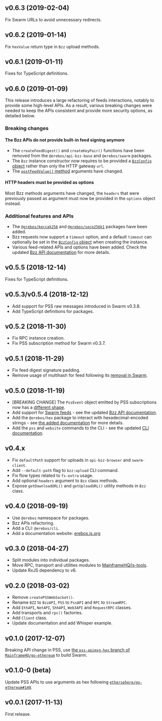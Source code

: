 ## v0.6.3 (2019-02-04)

Fix Swarm URLs to avoid unnecessary redirects.

## v0.6.2 (2019-01-14)

Fix `hexValue` return type in `Bzz` upload methods.

## v0.6.1 (2019-01-11)

Fixes for TypeScript definitions.

## v0.6.0 (2019-01-09)

This release introduces a large refactoring of feeds interactions, notably to provide some high-level APIs.
As a result, various breaking changes were needed to keep the APIs consistent and provide more security options, as detailed below.

### Breaking changes

#### The Bzz APIs do not provide built-in feed signing anymore

- The `createFeedDigest()` and `createKeyPair()` functions have been removed from the `@erebos/api-bzz-base` and `@erebos/swarm` packages.
- The `Bzz` instance constructor now requires to be provided a [`BzzConfig` object](https://erebos.js.org/docs/api-bzz#bzzconfig) rather than only the HTTP gateway `url`.
- The [`postFeedValue()` method](https://erebos.js.org/docs/api-bzz#postfeedvalue) arguments have changed.

#### HTTP headers must be provided as options

Most Bzz methods arguments have changed, the `headers` that were previously passed as argument must now be provided in the `options` object instead.

### Additional features and APIs

- The [`@erebos/keccak256`](https://erebos.js.org/docs/keccak256) and [`@erebos/secp256k1`](https://erebos.js.org/docs/secp256k1) packages have been added.
- Bzz requests now support a `timeout` option, and a default `timeout` can optionally be set in the [`BzzConfig` object](https://erebos.js.org/docs/api-bzz#bzzconfig) when creating the instance.
- Various feed-related APIs and options have been added. Check the updated [Bzz API documentation](https://erebos.js.org/docs/api-bzz) for more details.

## v0.5.5 (2018-12-14)

Fixes for TypeScript definitions.

## v0.5.3/v0.5.4 (2018-12-12)

- Add support for PSS raw messages introduced in Swarm v0.3.8.
- Add TypeScript definitions for packages.

## v0.5.2 (2018-11-30)

- Fix RPC instance creation.
- Fix PSS subscription method for Swarm v0.3.7.

## v0.5.1 (2018-11-29)

- Fix feed digest signature padding.
- Remove usage of multihash for feed following its [removal in Swarm](https://github.com/ethereum/go-ethereum/pull/18175).

## v0.5.0 (2018-11-19)

- [BREAKING CHANGE] The `PssEvent` object emitted by PSS subscriptions now has a [different shape](https://erebos.js.org/docs/api-pss#pssevent).
- Add support for [Swarm feeds](https://swarm-guide.readthedocs.io/en/latest/usage.html#feeds) - see the updated [Bzz API documentation](https://erebos.js.org/docs/api-bzz).
- Add the `@erebos/hex` package to interact with hexadecimal-encoded strings - see [the added documentation](https://erebos.js.org/docs/hex) for more details.
- Add the `pss` and `website` commands to the CLI - see the updated [CLI documentation](https://erebos.js.org/docs/cli).

## v0.4.x

- Fix `defaultPath` support for uploads in `api-bzz-browser` and `swarm-client`.
- Add `--default-path` flag to `bzz:upload` CLI command.
- Fix flow types related to `fs-extra` usage.
- Add optional `headers` argument to `Bzz` class methods.
- Expose `getDownloadURL()` and `getUploadURL()` utility methods in `Bzz` class.

## v0.4.0 (2018-09-19)

- Use `@erebos` namespace for packages.
- Bzz APIs refactoring.
- Add a CLI: `@erebos/cli`.
- Add a documentation website: [erebos.js.org](https://erebos.js.org)

## v0.3.0 (2018-04-27)

- Split modules into individual packages.
- Move RPC, transport and utilities modules to [MainframeHQ/js-tools](https://github.com/MainframeHQ/js-tools).
- Update RxJS dependency to v6.

## v0.2.0 (2018-03-02)

- Remove `createPSSWebSocket()`.
- Rename `BZZ` to `BzzAPI`, `PSS` to `PssAPI` and `RPC` to `StreamRPC`.
- Add `EthAPI`, `NetAPI`, `ShhAPI`, `Web3API` and `RequestRPC` classes.
- Add transports and `rpc()` factories.
- Add `Client` class.
- Update documentation and add Whisper example.

## v0.1.0 (2017-12-07)

Breaking API change in PSS, use
[the `pss-apimsg-hex` branch of `MainframeHQ/go-ethereum`](https://github.com/MainframeHQ/go-ethereum/tree/pss-apimsg-hex)
to build Swarm.

## v0.1.0-0 (beta)

Update PSS APIs to use arguments as hex following
[`ethersphere/go-ethereum#140`](https://github.com/ethersphere/go-ethereum/pull/140).

## v0.0.1 (2017-11-13)

First release.
